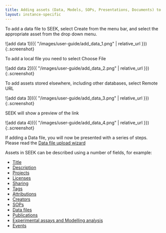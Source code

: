 ```yaml
---
title: Adding assets (Data, Models, SOPs, Presentations, Documents) to FAIRDOM-SEEK
layout: instance-specific
---
```


To add a data file to SEEK, select Create from the menu bar, and select the appropriate asset from the drop down menu.

![add data 1]({{ "/images/user-guide/add_data_1.png" | relative_url }}){:.screenshot}

To add a local file you need to select Choose File

![add data 2]({{ "/images/user-guide/add_data_2.png" | relative_url }}){:.screenshot}

To add assets stored elsewhere, including other databases, select Remote URL

![add data 3]({{ "/images/user-guide/add_data_3.png" | relative_url }}){:.screenshot}

SEEK will show a preview of the link

![add data 4]({{ "/images/user-guide/add_data_4.png" | relative_url }}){:.screenshot}


If adding a Data file, you will now be presented with a series of steps. Please read the [Data file upload wizard](data-file-upload-wizard)

Assets in SEEK can be described using a number of fields, for example:

* [Title](general-attributes#title)
* [Description](general-attributes#description)
* [Projects](general-attributes#projects)
* [Licenses](licenses)
* [Sharing](general-attributes#sharing)
* [Tags](general-attributes#tags)
* [Attributions](general-attributes#attributions)
* [Creators](general-attributes#creators)
* [SOPs](sops)
* [Data files](general-attributes#data-files)
* [Publications](publications)
* [Experimental assays and Modelling analysis](general-attributes#experimental-assays-and-modelling-analysis)
* [Events](general-attributes#events)
